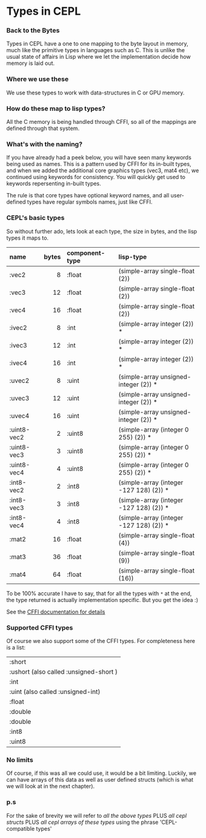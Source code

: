 # Types in CEPL

### Back to the Bytes

Types in CEPL have a one to one mapping to the byte layout in memory, much like the primitive types in languages such as C.  This is unlike the usual state of affairs in Lisp where we let the implementation decide how memory is laid out.

### Where we use these

We use these types to work with data-structures in C or GPU memory.

### How do these map to lisp types?

All the C memory is being handled through CFFI, so all of the mappings are defined through that system.

### What's with the naming?

If you have already had a peek below, you will have seen many keywords being used as names. This is a pattern used by CFFI for its in-built types, and when we added the additional core graphics types (vec3, mat4 etc), we continued using keywords for consistency.  You will quickly get used to keywords repersenting in-built types.

The rule is that core types have optional keyword names, and all user-defined types have regular symbols names, just like CFFI.

### CEPL's basic types

So without further ado, lets look at each type, the size in bytes, and the lisp types it maps to.

| name        | bytes | component-type |    lisp-type |
|:------------|------:|:---------------|:-------------|
| :vec2       |  8    | :float         | (simple-array single-float (2)) |
| :vec3       |  12   | :float         | (simple-array single-float (2)) |
| :vec4       |  16   | :float         | (simple-array single-float (2)) |
| :ivec2      |  8    | :int           | (simple-array integer (2)) * |
| :ivec3      |  12   | :int           | (simple-array integer (2)) * |
| :ivec4      |  16   | :int           | (simple-array integer (2)) * |
| :uvec2      |  8    | :uint          | (simple-array unsigned-integer (2)) * |
| :uvec3      |  12   | :uint          | (simple-array unsigned-integer (2)) * |
| :uvec4      |  16   | :uint          | (simple-array unsigned-integer (2)) * |
| :uint8-vec2 |  2    | :uint8         | (simple-array (integer 0 255) (2)) * |
| :uint8-vec3 |  3    | :uint8         | (simple-array (integer 0 255) (2)) * |
| :uint8-vec4 |  4    | :uint8         | (simple-array (integer 0 255) (2)) * |
| :int8-vec2  |  2    | :int8          | (simple-array (integer -127 128) (2)) * |
| :int8-vec3  |  3    | :int8          | (simple-array (integer -127 128) (2)) * |
| :int8-vec4  |  4    | :int8          | (simple-array (integer -127 128) (2)) * |
| :mat2       | 16    | :float         | (simple-array single-float (4))  |
| :mat3       | 36    | :float         | (simple-array single-float (9)) |
| :mat4       | 64    | :float         | (simple-array single-float (16)) |

To be 100% accurate I have to say, that for all the types with `*` at the end, the type returned is actually implementation specific. But you get the idea :)

See the [CFFI documentation for details](https://common-lisp.net/project/cffi/manual/cffi-manual.html#Built_002dIn-Types)

### Supported CFFI types

Of course we also support some of the CFFI types. For completeness here is a list:

|                                        |
|:---------------------------------------|
| :short                                 |
| :ushort (also called :unsigned-short ) |
| :int                                   |
| :uint  (also called :unsigned-int)     |
| :float                                 |
| :double                                |
| :double                                |
| :int8                                  |
| :uint8                                 |


### No limits

Of course, if this was all we could use, it would be a bit limiting. Luckily, we can have arrays of this data as well as user defined structs (which is what we will look at in the next chapter).

### p.s

For the sake of brevity we will refer to *all the above types* PLUS *all cepl structs* PLUS *all cepl arrays of these types* using the phrase 'CEPL-compatible types'
